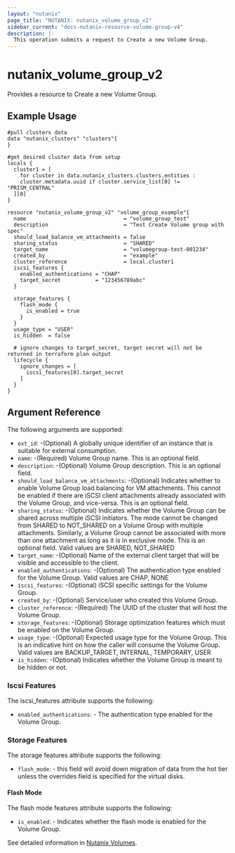 ```yaml
---
layout: "nutanix"
page_title: "NUTANIX: nutanix_volume_group_v2"
sidebar_current: "docs-nutanix-resource-volume-group-v4"
description: |-
  This operation submits a request to Create a new Volume Group.
---
```


# nutanix_volume_group_v2

Provides a resource to Create a new Volume Group.

## Example Usage

``` hcl
#pull clusters data
data "nutanix_clusters" "clusters"{
}

#get desired cluster data from setup
locals {
  cluster1 = [
    for cluster in data.nutanix_clusters.clusters.entities :
    cluster.metadata.uuid if cluster.service_list[0] != "PRISM_CENTRAL"
  ][0]
}

resource "nutanix_volume_group_v2" "volume_group_example"{
  name                               = "volume_group_test"
  description                        = "Test Create Volume group with spec"
  should_load_balance_vm_attachments = false
  sharing_status                     = "SHARED"
  target_name                        = "volumegroup-test-001234"
  created_by                         = "example"
  cluster_reference                  = local.cluster1
  iscsi_features {
    enabled_authentications = "CHAP"
    target_secret           = "123456789abc"
  }

  storage_features {
    flash_mode {
      is_enabled = true
    }
  }
  usage_type = "USER"
  is_hidden  = false

  # ignore changes to target_secret, target secret will not be returned in terraform plan output 
  lifecycle {
    ignore_changes = [
      iscsi_features[0].target_secret
    ]
  }
}

```

## Argument Reference
The following arguments are supported:


* `ext_id`: -(Optional) A globally unique identifier of an instance that is suitable for external consumption.
* `name`: -(Required) Volume Group name. This is an optional field.
* `description`: -(Optional) Volume Group description. This is an optional field.
* `should_load_balance_vm_attachments`: -(Optional) Indicates whether to enable Volume Group load balancing for VM attachments. This cannot be enabled if there are iSCSI client attachments already associated with the Volume Group, and vice-versa. This is an optional field.
* `sharing_status`: -(Optional) Indicates whether the Volume Group can be shared across multiple iSCSI initiators. The mode cannot be changed from SHARED to NOT_SHARED on a Volume Group with multiple attachments. Similarly, a Volume Group cannot be associated with more than one attachment as long as it is in exclusive mode. This is an optional field. Valid values are SHARED, NOT_SHARED
* `target_name`: -(Optional) Name of the external client target that will be visible and accessible to the client.
* `enabled_authentications`: -(Optional) The authentication type enabled for the Volume Group. Valid values are CHAP, NONE
* `iscsi_features`: -(Optional) iSCSI specific settings for the Volume Group.
* `created_by`: -(Optional) Service/user who created this Volume Group.
* `cluster_reference`: -(Required) The UUID of the cluster that will host the Volume Group.
* `storage_features`: -(Optional) Storage optimization features which must be enabled on the Volume Group.
* `usage_type`: -(Optional) Expected usage type for the Volume Group. This is an indicative hint on how the caller will consume the Volume Group.  Valid values are BACKUP_TARGET, INTERNAL, TEMPORARY, USER
* `is_hidden`: -(Optional) Indicates whether the Volume Group is meant to be hidden or not.


### Iscsi Features

The iscsi_features attribute supports the following:

* `enabled_authentications`: - The authentication type enabled for the Volume Group.

### Storage Features

The storage features attribute supports the following:

* `flash_mode`: - this field will avoid down migration of data from the hot tier unless the overrides field is specified for the virtual disks.

#### Flash Mode

The flash mode features attribute supports the following:

* `is_enabled`: - Indicates whether the flash mode is enabled for the Volume Group.

See detailed information in [Nutanix Volumes](https://developers.nutanix.com/api-reference?namespace=volumes&version=v4.0.b1).
